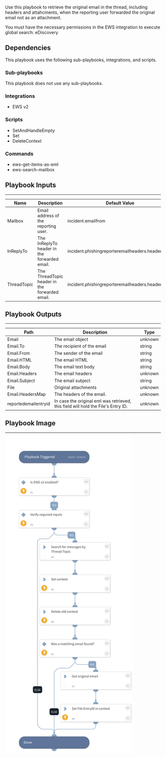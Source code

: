 Use this playbook to retrieve the original email in the thread, including headers and attahcments, when the reporting user forwarded the original email not as an attachment.

You must have the necessary permissions in the EWS integration to execute global search: eDiscovery

## Dependencies
This playbook uses the following sub-playbooks, integrations, and scripts.

### Sub-playbooks
This playbook does not use any sub-playbooks.

### Integrations
* EWS v2

### Scripts
* SetAndHandleEmpty
* Set
* DeleteContext

### Commands
* ews-get-items-as-eml
* ews-search-mailbox

## Playbook Inputs
---

| **Name** | **Description** | **Default Value** | **Required** |
| --- | --- | --- | --- |
| Mailbox | Email address of the reporting user. | incident.emailfrom | Optional |
| InReplyTo | The InReplyTo header in the forwarded email. | incident.phishingreporteremailheaders.headervalue | Optional |
| ThreadTopic | The ThreadTopic header in the forwarded email. | incident.phishingreporteremailheaders.headervalue | Optional |

## Playbook Outputs
---

| **Path** | **Description** | **Type** |
| --- | --- | --- |
| Email | The email object | unknown |
| Email.To | The recipient of the email | string |
| Email.From | The sender of the email | string |
| Email.HTML | The email HTML | string |
| Email.Body | The email text body | string |
| Email.Headers | The email headers | unknown |
| Email.Subject | The email subject | string |
| File | Original attachments | unknown |
| Email.HeadersMap | The headers of the email. | unknown |
| reportedemailentryid | In case the original eml was retrieved, this field will hold the File's Entry ID. | unknown |

## Playbook Image
---
![Get Original Email - EWS v2](../doc_files/Get_Original_Email_-_EWS_v2.png)
